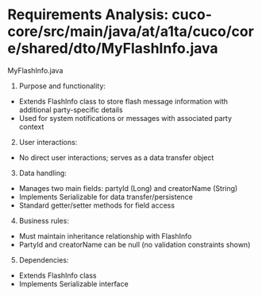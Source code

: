 # Requirements Analysis: cuco-core/src/main/java/at/a1ta/cuco/core/shared/dto/MyFlashInfo.java

MyFlashInfo.java

1. Purpose and functionality:
- Extends FlashInfo class to store flash message information with additional party-specific details
- Used for system notifications or messages with associated party context

2. User interactions:
- No direct user interactions; serves as a data transfer object

3. Data handling:
- Manages two main fields: partyId (Long) and creatorName (String)
- Implements Serializable for data transfer/persistence
- Standard getter/setter methods for field access

4. Business rules:
- Must maintain inheritance relationship with FlashInfo
- PartyId and creatorName can be null (no validation constraints shown)

5. Dependencies:
- Extends FlashInfo class
- Implements Serializable interface